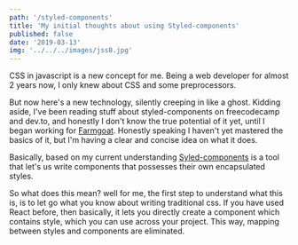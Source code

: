 ```yaml
---
path: '/styled-components'
title: 'My initial thoughts about using Styled-components'
published: false
date: '2019-03-13'
img: '../../../images/jss0.jpg'
---
```


CSS in javascript is a new concept for me. Being a web developer for almost 2 years now, I only knew about CSS and some preprocessors.

But now here's a new technology, silently creeping in like a ghost. Kidding aside, I've been reading stuff about styled-components on freecodecamp and dev.to, and honestly I don't know the true potential of it yet, until I began working for <a href="https://www.facebook.com/OfficialFarmGoat/">Farmgoat</a>. Honestly speaking I haven't yet mastered the basics of it, but I'm having a clear and concise idea on what it does.

Basically, based on my current understanding <a href="https://www.styled-components.com/"> Syled-components</a> is a tool that let's us write components that possesses their own encapsulated styles.

So what does this mean? well for me, the first step to understand what this is, is to let go what you know about writing traditional css. If you have used React before, then basically, it lets you directly create a component which contains style, which you can use across your project. This way, mapping between styles and components are eliminated.
